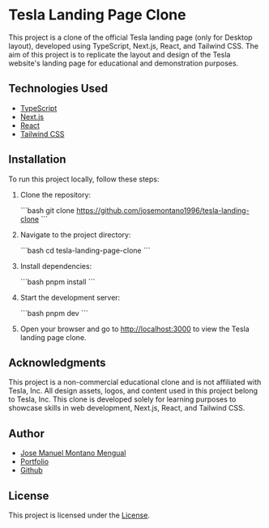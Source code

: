 # Tesla Landing Page Clone

This project is a clone of the official Tesla landing page (only for Desktop layout), developed using TypeScript, Next.js, React, and Tailwind CSS. The aim of this project is to replicate the layout and design of the Tesla website's landing page for educational and demonstration purposes.

## Technologies Used

- [TypeScript](https://www.typescriptlang.org/)
- [Next.js](https://nextjs.org/)
- [React](https://reactjs.org/)
- [Tailwind CSS](https://tailwindcss.com/)

## Installation

To run this project locally, follow these steps:

1. Clone the repository:

   \`\`\`bash
   git clone https://github.com/josemontano1996/tesla-landing-clone
   \`\`\`

2. Navigate to the project directory:

   \`\`\`bash
   cd tesla-landing-page-clone
   \`\`\`

3. Install dependencies:

   \`\`\`bash
   pnpm install
   \`\`\`

4. Start the development server:

   \`\`\`bash
   pnpm dev
   \`\`\`

5. Open your browser and go to [http://localhost:3000](http://localhost:3000) to view the Tesla landing page clone.

## Acknowledgments

This project is a non-commercial educational clone and is not affiliated with Tesla, Inc. All design assets, logos, and content used in this project belong to Tesla, Inc. This clone is developed solely for learning purposes to showcase skills in web development, Next.js, React, and Tailwind CSS.

## Author

- [Jose Manuel Montano Mengual](https://www.linkedin.com/in/josemanuelmontanomengual)
- [Portfolio](https://www.jm3.dev)
- [Github](https://github.com/josemontano1996)

## License

This project is licensed under the [License](/license.txt).
